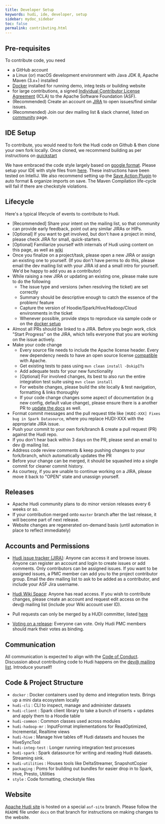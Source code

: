 ```yaml
---
title: Developer Setup
keywords: hudi, ide, developer, setup
sidebar: mydoc_sidebar
toc: false
permalink: contributing.html
---
```

## Pre-requisites

To contribute code, you need

 - a GitHub account
 - a Linux (or) macOS development environment with Java JDK 8, Apache Maven (3.x+) installed
 - [Docker](https://www.docker.com/) installed for running demo, integ tests or building website
 - for large contributions, a signed [Individual Contributor License
   Agreement](https://www.apache.org/licenses/icla.pdf) (ICLA) to the Apache
   Software Foundation (ASF).
 - (Recommended) Create an account on [JIRA](https://issues.apache.org/jira/projects/HUDI/summary) to open issues/find similar issues.
 - (Recommended) Join our dev mailing list & slack channel, listed on [community](community.html) page.


## IDE Setup

To contribute, you would need to fork the Hudi code on Github & then clone your own fork locally. Once cloned, we recommend building as per instructions on [quickstart](quickstart.html)

We have embraced the code style largely based on [google format](https://google.github.io/styleguide/javaguide.html). Please setup your IDE with style files from [here](https://github.com/apache/incubator-hudi/tree/master/style).
These instructions have been tested on IntelliJ. We also recommend setting up the [Save Action Plugin](https://plugins.jetbrains.com/plugin/7642-save-actions) to auto format & organize imports on save. The Maven Compilation life-cycle will fail if there are checkstyle violations.


## Lifecycle

Here's a typical lifecycle of events to contribute to Hudi.

 - [Recommended] Share your intent on the mailing list, so that community can provide early feedback, point out any similar JIRAs or HIPs.
 - [Optional] If you want to get involved, but don't have a project in mind, please check JIRA for small, quick-starters.
 - [Optional] Familiarize yourself with internals of Hudi using content on this page, as well as [wiki](https://cwiki.apache.org/confluence/display/HUDI)
 - Once you finalize on a project/task, please open a new JIRA or assign an existing one to yourself. (If you don't have perms to do this, please email the dev mailing list with your JIRA id and a small intro for yourself. We'd be happy to add you as a contributor)
 - While raising a new JIRA or updating an existing one, please make sure to do the following
   - The issue type and versions (when resolving the ticket) are set correctly
   - Summary should be descriptive enough to catch the essence of the problem/ feature
   - Capture the version of Hoodie/Spark/Hive/Hadoop/Cloud environments in the ticket
   - Whenever possible, provide steps to reproduce via sample code or on the [docker setup](https://hudi.apache.org/docker_demo.html)
 - Almost all PRs should be linked to a JIRA. Before you begin work, click "Start Progress" on the JIRA, which tells everyone that you are working on the issue actively.
 - Make your code change
   - Every source file needs to include the Apache license header. Every new dependency needs to
     have an open source license [compatible](https://www.apache.org/legal/resolved.html#criteria) with Apache.
   - Get existing tests to pass using `mvn clean install -DskipITs`
   - Add adequate tests for your new functionality
   - [Optional] For involved changes, its best to also run the entire integration test suite using `mvn clean install`
   - For website changes, please build the site locally & test navigation, formatting & links thoroughly
   - If your code change changes some aspect of documentation (e.g new config, default value change), 
     please ensure there is a another PR to [update the docs](https://github.com/apache/incubator-hudi/blob/asf-site/docs/README.md) as well.
 - Format commit messages and the pull request title like `[HUDI-XXX] Fixes bug in Spark Datasource`,
   where you replace HUDI-XXX with the appropriate JIRA issue.
 - Push your commit to your own fork/branch & create a pull request (PR) against the Hudi repo.
 - If you don't hear back within 3 days on the PR, please send an email to dev @ mailing list.
 - Address code review comments & keep pushing changes to your fork/branch, which automatically updates the PR
 - Before your change can be merged, it should be squashed into a single commit for cleaner commit history.
 - As courtesy, if you are unable to continue working on a JIRA, please move it back to "OPEN" state and unassign yourself.

## Releases

 - Apache Hudi community plans to do minor version releases every 6 weeks or so.
 - If your contribution merged onto `master` branch after the last release, it will become part of next release.
 - Website changes are regenerated on-demand basis (until automation in place to reflect immediately)


## Accounts and Permissions

 - [Hudi issue tracker (JIRA)](https://issues.apache.org/jira/projects/HUDI/issues):
   Anyone can access it and browse issues. Anyone can register an account and login
   to create issues or add comments. Only contributors can be assigned issues. If
   you want to be assigned issues, a PMC member can add you to the project contributor
   group.  Email the dev mailing list to ask to be added as a contributor, and include your ASF Jira username.

 - [Hudi Wiki Space](https://cwiki.apache.org/confluence/display/HUDI):
   Anyone has read access. If you wish to contribute changes, please create an account and
   request edit access on the dev@ mailing list (include your Wiki account user ID).

 - Pull requests can only be merged by a HUDI committer, listed [here](https://incubator.apache.org/projects/hudi.html)

 - [Voting on a release](https://www.apache.org/foundation/voting.html): Everyone can vote.
   Only Hudi PMC members should mark their votes as binding.

## Communication

All communication is expected to align with the [Code of Conduct](https://www.apache.org/foundation/policies/conduct).
Discussion about contributing code to Hudi happens on the [dev@ mailing list](community.html). Introduce yourself!


## Code & Project Structure

  * `docker` : Docker containers used by demo and integration tests. Brings up a mini data ecosystem locally
  * `hudi-cli` : CLI to inspect, manage and administer datasets
  * `hudi-client` : Spark client library to take a bunch of inserts + updates and apply them to a Hoodie table
  * `hudi-common` : Common classes used across modules
  * `hudi-hadoop-mr` : InputFormat implementations for ReadOptimized, Incremental, Realtime views
  * `hudi-hive` : Manage hive tables off Hudi datasets and houses the HiveSyncTool
  * `hudi-integ-test` : Longer running integration test processes
  * `hudi-spark` : Spark datasource for writing and reading Hudi datasets. Streaming sink.
  * `hudi-utilities` : Houses tools like DeltaStreamer, SnapshotCopier
  * `packaging` : Poms for building out bundles for easier drop in to Spark, Hive, Presto, Utilities
  * `style`  : Code formatting, checkstyle files


## Website

[Apache Hudi site](https://hudi.apache.org) is hosted on a special `asf-site` branch. Please follow the `README` file under `docs` on that branch for
instructions on making changes to the website.
